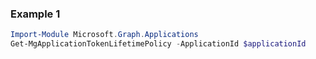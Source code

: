 ### Example 1
``` powershell
Import-Module Microsoft.Graph.Applications
Get-MgApplicationTokenLifetimePolicy -ApplicationId $applicationId
```
